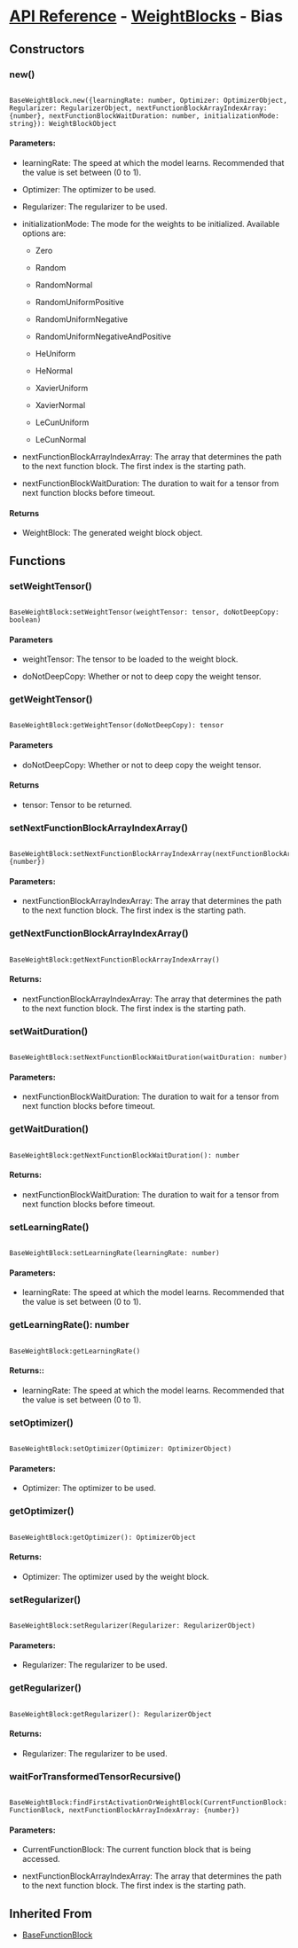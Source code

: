 # [API Reference](../../API.md) - [WeightBlocks](../WeightBlocks.md) - Bias

## Constructors

### new()

```

BaseWeightBlock.new({learningRate: number, Optimizer: OptimizerObject, Regularizer: RegularizerObject, nextFunctionBlockArrayIndexArray: {number}, nextFunctionBlockWaitDuration: number, initializationMode: string}): WeightBlockObject

```

#### Parameters:

* learningRate: The speed at which the model learns. Recommended that the value is set between (0 to 1).

* Optimizer: The optimizer to be used.

* Regularizer: The regularizer to be used.

* initializationMode: The mode for the weights to be initialized. Available options are:

	* Zero

	* Random

	* RandomNormal

	* RandomUniformPositive

	* RandomUniformNegative

	* RandomUniformNegativeAndPositive

	* HeUniform

	* HeNormal

	* XavierUniform

	* XavierNormal

	* LeCunUniform

	* LeCunNormal

* nextFunctionBlockArrayIndexArray: The array that determines the path to the next function block. The first index is the starting path.

* nextFunctionBlockWaitDuration: The duration to wait for a tensor from next function blocks before timeout.

#### Returns

* WeightBlock: The generated weight block object.

## Functions

### setWeightTensor()

```

BaseWeightBlock:setWeightTensor(weightTensor: tensor, doNotDeepCopy: boolean)

```

#### Parameters

* weightTensor: The tensor to be loaded to the weight block.

* doNotDeepCopy: Whether or not to deep copy the weight tensor.

### getWeightTensor()

```

BaseWeightBlock:getWeightTensor(doNotDeepCopy): tensor

```

#### Parameters

* doNotDeepCopy: Whether or not to deep copy the weight tensor.

#### Returns

* tensor: Tensor to be returned.

### setNextFunctionBlockArrayIndexArray()

```

BaseWeightBlock:setNextFunctionBlockArrayIndexArray(nextFunctionBlockArrayIndexArray: {number})

```

#### Parameters:

* nextFunctionBlockArrayIndexArray: The array that determines the path to the next function block. The first index is the starting path.

### getNextFunctionBlockArrayIndexArray()

```

BaseWeightBlock:getNextFunctionBlockArrayIndexArray()

```

#### Returns:

* nextFunctionBlockArrayIndexArray: The array that determines the path to the next function block. The first index is the starting path.

### setWaitDuration()

```

BaseWeightBlock:setNextFunctionBlockWaitDuration(waitDuration: number)

```

#### Parameters:

* nextFunctionBlockWaitDuration: The duration to wait for a tensor from next function blocks before timeout.

### getWaitDuration()

```

BaseWeightBlock:getNextFunctionBlockWaitDuration(): number

```

#### Returns:

* nextFunctionBlockWaitDuration: The duration to wait for a tensor from next function blocks before timeout.

### setLearningRate()

```

BaseWeightBlock:setLearningRate(learningRate: number)

```

#### Parameters:

* learningRate: The speed at which the model learns. Recommended that the value is set between (0 to 1).

### getLearningRate(): number

```

BaseWeightBlock:getLearningRate()

```

#### Returns::

* learningRate: The speed at which the model learns. Recommended that the value is set between (0 to 1).

### setOptimizer()

```

BaseWeightBlock:setOptimizer(Optimizer: OptimizerObject)

```

#### Parameters:

* Optimizer: The optimizer to be used.

### getOptimizer()

```

BaseWeightBlock:getOptimizer(): OptimizerObject

```

#### Returns:

* Optimizer: The optimizer used by the weight block.

### setRegularizer()

```

BaseWeightBlock:setRegularizer(Regularizer: RegularizerObject)

```

#### Parameters:

* Regularizer: The regularizer to be used.

### getRegularizer()

```

BaseWeightBlock:getRegularizer(): RegularizerObject

```

#### Returns:

* Regularizer: The regularizer to be used.

### waitForTransformedTensorRecursive()

```

BaseWeightBlock:findFirstActivationOrWeightBlock(CurrentFunctionBlock: FunctionBlock, nextFunctionBlockArrayIndexArray: {number})

```

#### Parameters:

* CurrentFunctionBlock: The current function block that is being accessed.

* nextFunctionBlockArrayIndexArray: The array that determines the path to the next function block. The first index is the starting path.

## Inherited From

* [BaseFunctionBlock](../Cores/BaseFunctionBlock.md)
